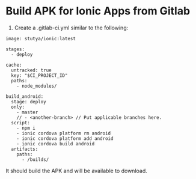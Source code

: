# Build APK for Ionic Apps from Gitlab

1. Create a .gitlab-ci.yml similar to the following:
```
image: stutya/ionic:latest

stages:
  - deploy

cache:
  untracked: true
  key: "$CI_PROJECT_ID"
  paths:
    - node_modules/

build_android:
  stage: deploy
  only:
    - master
    // - <another-branch> // Put applicable branches here.
  script:
    - npm i
    - ionic cordova platform rm android
    - ionic cordova platform add android
    - ionic cordova build android
  artifacts:
    paths:
      - /builds/
```
It should build the APK and will be available to download.
